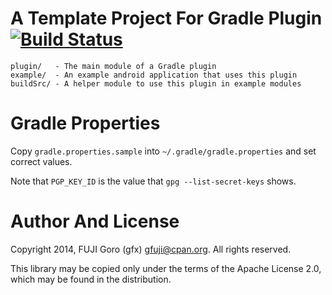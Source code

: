 # A Template Project For Gradle Plugin [![Build Status](https://travis-ci.org/gfx/gradle-plugin-template.svg)](https://travis-ci.org/gfx/gradle-plugin-template)

```
plugin/   - The main module of a Gradle plugin
example/  - An example android application that uses this plugin
buildSrc/ - A helper module to use this plugin in example modules
```

# Gradle Properties

Copy `gradle.properties.sample` into `~/.gradle/gradle.properties` and set correct values.

Note that `PGP_KEY_ID` is the value that `gpg --list-secret-keys` shows.

# Author And License

Copyright 2014, FUJI Goro (gfx) <gfuji@cpan.org>. All rights reserved.

This library may be copied only under the terms of the Apache License 2.0, which may be found in the distribution.
